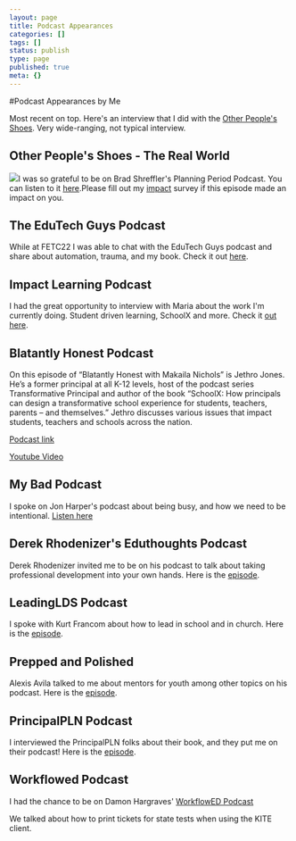 ```yaml
---
layout: page
title: Podcast Appearances
categories: []
tags: []
status: publish
type: page
published: true
meta: {}
---
```


#Podcast Appearances by Me


Most recent on top.
Here's an interview that I did with the 
[Other People's Shoes](https://www.opspodcast.com/the-real-world/). Very wide-ranging, not typical interview.

## Other People's Shoes - The Real World

[![](http://static1.squarespace.com/static/4fffa949e4b0b4590d67b4e7/5e4b71b24849d23c8fa36d9c/5e4b71ae4849d23c8fa36b6b/1582002606643/Screenshot-2018-02-16-09.53.40.png?format=original)](https://www.bradshreffler.com/podcast/episode-37-jethro-jones/)I was so grateful to be on Brad Shreffler's Planning Period Podcast. You can listen to it 
[here](https://www.bradshreffler.com/podcast/episode-37-jethro-jones/).Please fill out my 
[impact](/impact) survey if this episode made an impact on you.



## The EduTech Guys Podcast


While at FETC22 I was able to chat with the EduTech Guys podcast and share about automation, trauma, and my book. Check it out 
[here](https://anchor.fm/edutechguys-conference/episodes/FETC-2022---Jethro-Jones-e1dff6v).




## Impact Learning Podcast


I had the great opportunity to interview with Maria about the work I'm currently doing. Student driven learning, SchoolX and more. Check it 
[out here](https://impactlearning.simplecast.com/episodes/transforming-student-driven-learning-experiences-with-jethro-jones).




## Blatantly Honest Podcast


On this episode of “Blatantly Honest with Makaila Nichols” is Jethro Jones. He’s a former principal at all K-12 levels, host of the podcast series Transformative Principal and author of the book “SchoolX: How principals can design a transformative school experience for students, teachers, parents – and themselves.” Jethro discusses various issues that impact students, teachers and schools across the nation.

[Podcast link](https://podcasts.apple.com/us/podcast/blatantly-honest-with-makaila-nichols/id1506625106#episodeGuid=dcb45be6-5490-4208-aadc-d5d9e489d476)

[Youtube Video](https://youtu.be/FNMBoZBcsbg)

## My Bad Podcast


I spoke on Jon Harper's podcast about being busy, and how we need to be intentional. 
[Listen here](http://www.bamradionetwork.com/my-bad/4358-i-burned-out-because-i-didn-t-take-the-time-to)

## Derek Rhodenizer's Eduthoughts Podcast


Derek Rhodenizer invited me to be on his podcast to talk about taking professional development into your own hands. Here is the 
[episode](http://derekrhodenizer.ca/jathero-jones-pd-for-school-administrators/).

## LeadingLDS Podcast


I spoke with Kurt Francom about how to lead in school and in church. Here is the 
[episode](http://leadinglds.com/improving-communication-with-those-you-lead-how-i-lead-jethro-jones/).

## Prepped and Polished


Alexis Avila talked to me about mentors for youth among other topics on his podcast. Here is the 
[episode](http://www.preppedandpolished.com/jethro-jones-transformative-principal).

## PrincipalPLN Podcast


I interviewed the PrincipalPLN folks about their book, and they put me on their podcast! Here is the 
[episode](https://soundcloud.com/principalpln/57a).

## Workflowed Podcast


I had the chance to be on Damon Hargraves' 
[WorkflowED Podcast](http://workflowed.damonhargraves.com/podcast/001-jethro-jones-on-amp-ticket-printing-with-kite)

We talked about how to print tickets for state tests when using the KITE client.




[1]: /s/How-to-Print-AMP-Tickets-Correctly.pdf
